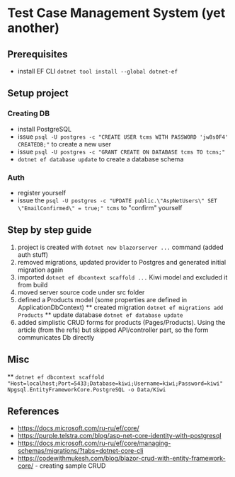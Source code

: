 # Test Case Management System (yet another)

## Prerequisites

* install EF CLI `dotnet tool install --global dotnet-ef`

## Setup project

### Creating DB
* install PostgreSQL
* issue `psql -U postgres -c "CREATE USER tcms WITH PASSWORD 'jw8s0F4' CREATEDB;"` to create a new user
* issue `psql -U postgres -c "GRANT CREATE ON DATABASE tcms TO tcms;"`
* `dotnet ef database update` to create a database schema

### Auth
* register yourself
* issue the `psql -U postgres -c "UPDATE public.\"AspNetUsers\" SET \"EmailConfirmed\" = true;" tcms` to "confirm" yourself

## Step by step guide

1. project is created with `dotnet new blazorserver ...` command (added auth stuff)
1. removed migrations, updated provider to Postgres and generated initial migration again
1. imported `dotnet ef dbcontext scaffold ...` Kiwi model and excluded it from build
1. moved server source code under src folder
1. defined a Products model (some properties are defined in ApplicationDbContext)
** created migration `dotnet ef migrations add Products`
** update database `dotnet ef database update`
1. added simplistic CRUD forms for products (Pages/Products). Using the article (from the refs) but skipped API/controller part, so the form communicates Db directly


## Misc
** `dotnet ef dbcontext scaffold "Host=localhost;Port=5433;Database=kiwi;Username=kiwi;Password=kiwi" Npgsql.EntityFrameworkCore.PostgreSQL -o Data/Kiwi`

## References

* https://docs.microsoft.com/ru-ru/ef/core/
* https://purple.telstra.com/blog/asp-net-core-identity-with-postgresql
* https://docs.microsoft.com/ru-ru/ef/core/managing-schemas/migrations/?tabs=dotnet-core-cli
* https://codewithmukesh.com/blog/blazor-crud-with-entity-framework-core/ - creating sample CRUD

